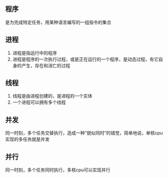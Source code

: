 ## 程序

是为完成特定任务，用某种语言编写的一组指令的集合

## 进程

1. 进程是指运行中的程序
2. 进程是程序的一次执行过程，或是正在运行的一个程序，是动态过程，有它自身的产生，存在和消亡的过程

## 线程

1. 线程是由进程创建的，是进程的一个实体
2. 一个进程可以拥有多个线程

## 并发

同一时刻，多个任务交替执行，造成一种”貌似同时“的错觉，简单地说，单核cpu实现的多任务就是并发

## 并行

同一时刻，多个任务同时执行，多核cpu可以实现并行

